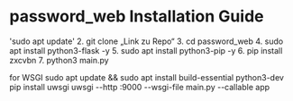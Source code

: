 # password_web Installation Guide

 'sudo apt update'
    2. git clone „Link zu Repo“
    3. cd password_web
    4. sudo apt install python3-flask -y
    5. sudo apt install python3-pip -y
    6. pip install zxcvbn
    7. python3 main.py
    
 for WSGI
 sudo apt update && sudo apt install build-essential python3-dev
 pip install uwsgi
 uwsgi --http :9000 --wsgi-file main.py --callable app
